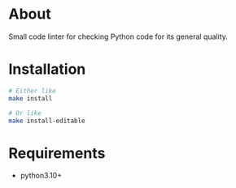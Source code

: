# About
Small code linter for checking Python code for its general quality.

# Installation
``` sh
# Either like
make install

# Or like
make install-editable
```

# Requirements
* python3.10+

